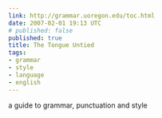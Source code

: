 ```yaml
---
link: http://grammar.uoregon.edu/toc.html
date: 2007-02-01 19:13 UTC
# published: false
published: true
title: The Tongue Untied
tags:
- grammar
- style
- language
- english
---
```


a guide to grammar, punctuation and style
